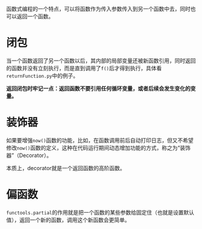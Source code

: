 函数式编程的一个特点，可以将函数作为传入参数传入到另一个函数中去，同时也可以返回一个函数。
# 闭包
当一个函数返回了另一个函数以后，其内部的局部变量还被新函数引用，同时返回的函数并没有立刻执行，而是直到调用了`f()`后才得到执行，具体看`returnFunction.py`中的例子。

**返回闭包时牢记一点：返回函数不要引用任何循环变量，或者后续会发生变化的变量。**

# 装饰器

如果要增强`now()`函数的功能，比如，在函数调用前后自动打印日志，但又不希望修改`now()`函数的定义，这种在代码运行期间动态增加功能的方式，称之为“装饰器”（Decorator）。

本质上，decorator就是一个返回函数的高阶函数。

# 偏函数

`functools.partial`的作用就是把一个函数的某些参数给固定住（也就是设置默认值），返回一个新的函数，调用这个新函数会更简单。
